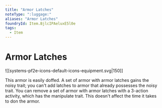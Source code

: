 ```yaml
---
title: "Armor Latches"
noteType: ":luggage:"
aliases: "Armor Latches"
foundryId: Item.BjlcIPAeluxE5l0e
tags:
  - Item
---
```


# Armor Latches
![[systems-pf2e-icons-default-icons-equipment.svg|150]]

This armor is easily doffed. A set of armor with armor latches gains the noisy trait; you can't add latches to armor that already possesses the noisy trait. You can remove a set of armor with armor latches with a 3-action activity, which has the manipulate trait. This doesn't affect the time it takes to don the armor.
